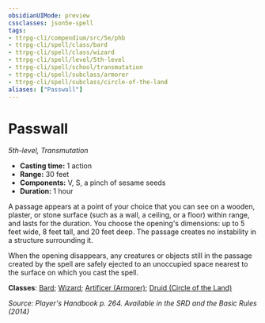 ```yaml
---
obsidianUIMode: preview
cssclasses: json5e-spell
tags:
- ttrpg-cli/compendium/src/5e/phb
- ttrpg-cli/spell/class/bard
- ttrpg-cli/spell/class/wizard
- ttrpg-cli/spell/level/5th-level
- ttrpg-cli/spell/school/transmutation
- ttrpg-cli/spell/subclass/armorer
- ttrpg-cli/spell/subclass/circle-of-the-land
aliases: ["Passwall"]
---
```

# Passwall
*5th-level, Transmutation*  

- **Casting time:** 1 action
- **Range:** 30 feet
- **Components:** V, S, a pinch of sesame seeds
- **Duration:** 1 hour

A passage appears at a point of your choice that you can see on a wooden, plaster, or stone surface (such as a wall, a ceiling, or a floor) within range, and lasts for the duration. You choose the opening's dimensions: up to 5 feet wide, 8 feet tall, and 20 feet deep. The passage creates no instability in a structure surrounding it.

When the opening disappears, any creatures or objects still in the passage created by the spell are safely ejected to an unoccupied space nearest to the surface on which you cast the spell.

**Classes**: [Bard](list-spells-classes-bard); [Wizard](list-spells-classes-wizard); [Artificer (Armorer)](list-spells-classes-artificer-armorer-tce); [Druid (Circle of the Land)](list-spells-classes-druid-circle-of-the-land)

*Source: Player's Handbook p. 264. Available in the <span title='Systems Reference Document (5.1)'>SRD</span> and the Basic Rules (2014)*
